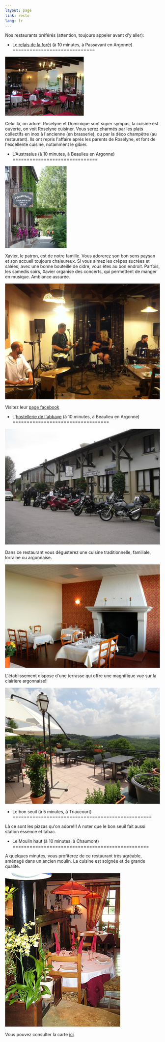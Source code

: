 ```yaml
---
layout: page
link: resto
lang: fr
---
```



Nos restaurants préférés (attention, toujours appeler avant d'y aller):


- Le<a href="http://www.aurelaisdelaforet.fr/" target="_blank"> relais de la forêt</a> (à 10 minutes, à Passavant en Argonne)
=============================

![](/images/passavant.jpg)


Celui là, on adore. Roselyne et Dominique sont super sympas, la cuisine est ouverte, on voit Roselyne cuisiner. Vous serez charmés par les plats collectifs en inox à l'ancienne (en brasserie), ou par la déco champêtre (au restaurant). Ils ont repris l'affaire après les parents de Roselyne, et font de l'excellente cuisine, notamment le gibier.


- L'Austrasius (à 10 minutes, à Beaulieu en Argonne)
==============================

![](/images/austrasius.jpg)

Xavier, le patron, est de notre famille. Vous adorerez son bon sens paysan et son accueil toujours chaleureux. Si vous aimez les crêpes sucrées et salées, avec une bonne bouteille de cidre, vous êtes au bon endroit. Parfois, les samedis soirs, Xavier organise des concerts, qui permettent de manger en musique. Ambiance assurée.

![](/images/austrasiusConcert.jpg)

Visitez leur <a href="https://www.facebook.com/laustrasius" target="_blank"> page facebook</a>

- L'<a href="http://www.hotel-beaulieu-en-argonne.com/le-bar-restaurant/" target="_blank">hostellerie de l'abbaye</a> (à 10 minutes, à Beaulieu en Argonne)
==================================


![](/images/hostellerie.jpeg)

Dans ce restaurant vous dégusterez une cuisine traditionnelle, familiale, lorraine ou argonnaise.

![](/images/hostellerieSalle.jpg)

L'établissement dispose d'une terrasse qui offre une magnifique vue sur la clairière argonnaise!!

![](/images/hostellerieTerasse.jpg)


- Le bon seuil (à 5 minutes, à Triaucourt)
=================================================

Là ce sont les pizzas qu'on adore!!! A noter que le bon seuil fait aussi station essence et tabac.

- Le Moulin haut (à 10 minutes, à Chaumont)
================================================

A quelques minutes, vous profiterez de ce restaurant très agréable, aménagé dans un ancien moulin. La cuisine est soignée et de grande qualité.

![](/images/moulinHautSalle.jpg)

Vous pouvez consulter la carte <a href="http://moulinhaut.fr/cadrecarte.htm" target="_blank"> ici</a>


